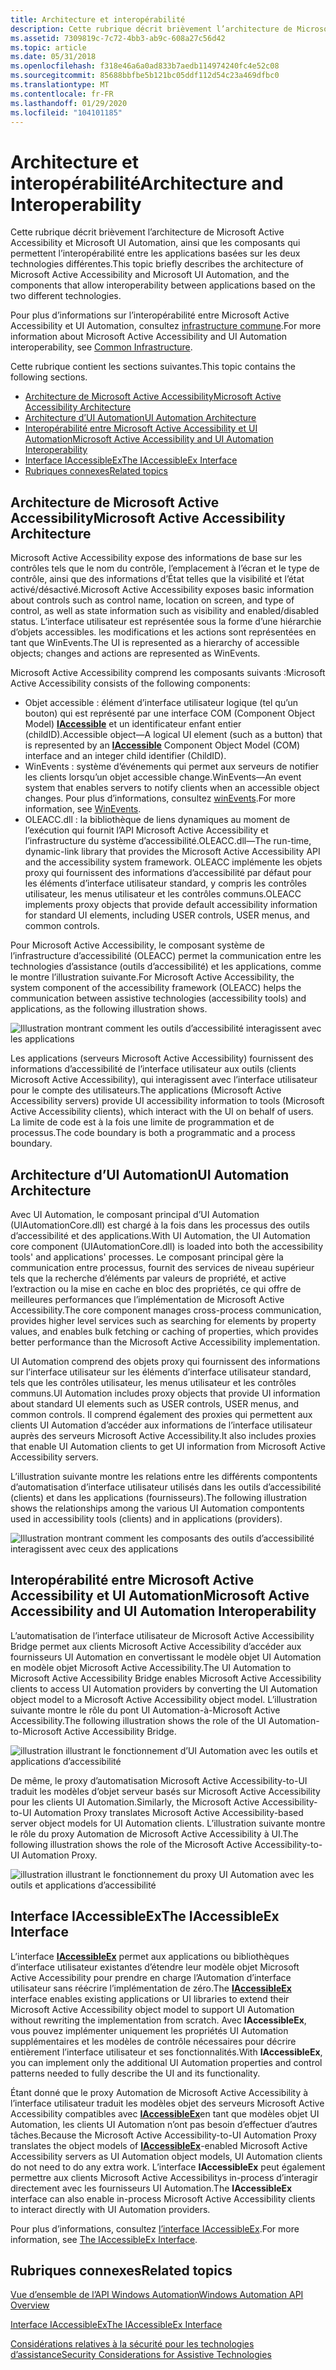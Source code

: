 ```yaml
---
title: Architecture et interopérabilité
description: Cette rubrique décrit brièvement l’architecture de Microsoft Active Accessibility et Microsoft UI Automation, ainsi que les composants qui permettent l’interopérabilité entre les applications basées sur les deux technologies différentes.
ms.assetid: 7309819c-7c72-4bb3-ab9c-608a27c56d42
ms.topic: article
ms.date: 05/31/2018
ms.openlocfilehash: f318e46a6a0ad833b7aedb114974240fc4e52c08
ms.sourcegitcommit: 85688bbfbe5b121bc05ddf112d54c23a469dfbc0
ms.translationtype: MT
ms.contentlocale: fr-FR
ms.lasthandoff: 01/29/2020
ms.locfileid: "104101185"
---
```

# <a name="architecture-and-interoperability"></a><span data-ttu-id="07ad1-103">Architecture et interopérabilité</span><span class="sxs-lookup"><span data-stu-id="07ad1-103">Architecture and Interoperability</span></span>

<span data-ttu-id="07ad1-104">Cette rubrique décrit brièvement l’architecture de Microsoft Active Accessibility et Microsoft UI Automation, ainsi que les composants qui permettent l’interopérabilité entre les applications basées sur les deux technologies différentes.</span><span class="sxs-lookup"><span data-stu-id="07ad1-104">This topic briefly describes the architecture of Microsoft Active Accessibility and Microsoft UI Automation, and the components that allow interoperability between applications based on the two different technologies.</span></span>

<span data-ttu-id="07ad1-105">Pour plus d’informations sur l’interopérabilité entre Microsoft Active Accessibility et UI Automation, consultez [infrastructure commune](common-infrastructure.md).</span><span class="sxs-lookup"><span data-stu-id="07ad1-105">For more information about Microsoft Active Accessibility and UI Automation interoperability, see [Common Infrastructure](common-infrastructure.md).</span></span>

<span data-ttu-id="07ad1-106">Cette rubrique contient les sections suivantes.</span><span class="sxs-lookup"><span data-stu-id="07ad1-106">This topic contains the following sections.</span></span>

-   [<span data-ttu-id="07ad1-107">Architecture de Microsoft Active Accessibility</span><span class="sxs-lookup"><span data-stu-id="07ad1-107">Microsoft Active Accessibility Architecture</span></span>](#microsoft-active-accessibility-architecture)
-   [<span data-ttu-id="07ad1-108">Architecture d’UI Automation</span><span class="sxs-lookup"><span data-stu-id="07ad1-108">UI Automation Architecture</span></span>](#ui-automation-architecture)
-   [<span data-ttu-id="07ad1-109">Interopérabilité entre Microsoft Active Accessibility et UI Automation</span><span class="sxs-lookup"><span data-stu-id="07ad1-109">Microsoft Active Accessibility and UI Automation Interoperability</span></span>](#microsoft-active-accessibility-and-ui-automation-interoperability)
-   [<span data-ttu-id="07ad1-110">Interface IAccessibleEx</span><span class="sxs-lookup"><span data-stu-id="07ad1-110">The IAccessibleEx Interface</span></span>](#the-iaccessibleex-interface)
-   [<span data-ttu-id="07ad1-111">Rubriques connexes</span><span class="sxs-lookup"><span data-stu-id="07ad1-111">Related topics</span></span>](#related-topics)

## <a name="microsoft-active-accessibility-architecture"></a><span data-ttu-id="07ad1-112">Architecture de Microsoft Active Accessibility</span><span class="sxs-lookup"><span data-stu-id="07ad1-112">Microsoft Active Accessibility Architecture</span></span>

<span data-ttu-id="07ad1-113">Microsoft Active Accessibility expose des informations de base sur les contrôles tels que le nom du contrôle, l’emplacement à l’écran et le type de contrôle, ainsi que des informations d’État telles que la visibilité et l’état activé/désactivé.</span><span class="sxs-lookup"><span data-stu-id="07ad1-113">Microsoft Active Accessibility exposes basic information about controls such as control name, location on screen, and type of control, as well as state information such as visibility and enabled/disabled status.</span></span> <span data-ttu-id="07ad1-114">L’interface utilisateur est représentée sous la forme d’une hiérarchie d’objets accessibles. les modifications et les actions sont représentées en tant que WinEvents.</span><span class="sxs-lookup"><span data-stu-id="07ad1-114">The UI is represented as a hierarchy of accessible objects; changes and actions are represented as WinEvents.</span></span>

<span data-ttu-id="07ad1-115">Microsoft Active Accessibility comprend les composants suivants :</span><span class="sxs-lookup"><span data-stu-id="07ad1-115">Microsoft Active Accessibility consists of the following components:</span></span>

-   <span data-ttu-id="07ad1-116">Objet accessible : élément d’interface utilisateur logique (tel qu’un bouton) qui est représenté par une interface COM (Component Object Model) [**IAccessible**](/windows/desktop/api/oleacc/nn-oleacc-iaccessible) et un identificateur enfant entier (childID).</span><span class="sxs-lookup"><span data-stu-id="07ad1-116">Accessible object—A logical UI element (such as a button) that is represented by an [**IAccessible**](/windows/desktop/api/oleacc/nn-oleacc-iaccessible) Component Object Model (COM) interface and an integer child identifier (ChildID).</span></span>
-   <span data-ttu-id="07ad1-117">WinEvents : système d’événements qui permet aux serveurs de notifier les clients lorsqu’un objet accessible change.</span><span class="sxs-lookup"><span data-stu-id="07ad1-117">WinEvents—An event system that enables servers to notify clients when an accessible object changes.</span></span> <span data-ttu-id="07ad1-118">Pour plus d’informations, consultez [winEvents](winevents-infrastructure.md).</span><span class="sxs-lookup"><span data-stu-id="07ad1-118">For more information, see [WinEvents](winevents-infrastructure.md).</span></span>
-   <span data-ttu-id="07ad1-119">OLEACC.dll : la bibliothèque de liens dynamiques au moment de l’exécution qui fournit l’API Microsoft Active Accessibility et l’infrastructure du système d’accessibilité.</span><span class="sxs-lookup"><span data-stu-id="07ad1-119">OLEACC.dll—The run-time, dynamic-link library that provides the Microsoft Active Accessibility API and the accessibility system framework.</span></span> <span data-ttu-id="07ad1-120">OLEACC implémente les objets proxy qui fournissent des informations d’accessibilité par défaut pour les éléments d’interface utilisateur standard, y compris les contrôles utilisateur, les menus utilisateur et les contrôles communs.</span><span class="sxs-lookup"><span data-stu-id="07ad1-120">OLEACC implements proxy objects that provide default accessibility information for standard UI elements, including USER controls, USER menus, and common controls.</span></span>

<span data-ttu-id="07ad1-121">Pour Microsoft Active Accessibility, le composant système de l’infrastructure d’accessibilité (OLEACC) permet la communication entre les technologies d’assistance (outils d’accessibilité) et les applications, comme le montre l’illustration suivante.</span><span class="sxs-lookup"><span data-stu-id="07ad1-121">For Microsoft Active Accessibility, the system component of the accessibility framework (OLEACC) helps the communication between assistive technologies (accessibility tools) and applications, as the following illustration shows.</span></span>

![Illustration montrant comment les outils d’accessibilité interagissent avec les applications](images/msaaarch.gif)

<span data-ttu-id="07ad1-123">Les applications (serveurs Microsoft Active Accessibility) fournissent des informations d’accessibilité de l’interface utilisateur aux outils (clients Microsoft Active Accessibility), qui interagissent avec l’interface utilisateur pour le compte des utilisateurs.</span><span class="sxs-lookup"><span data-stu-id="07ad1-123">The applications (Microsoft Active Accessibility servers) provide UI accessibility information to tools (Microsoft Active Accessibility clients), which interact with the UI on behalf of users.</span></span> <span data-ttu-id="07ad1-124">La limite de code est à la fois une limite de programmation et de processus.</span><span class="sxs-lookup"><span data-stu-id="07ad1-124">The code boundary is both a programmatic and a process boundary.</span></span>

## <a name="ui-automation-architecture"></a><span data-ttu-id="07ad1-125">Architecture d’UI Automation</span><span class="sxs-lookup"><span data-stu-id="07ad1-125">UI Automation Architecture</span></span>

<span data-ttu-id="07ad1-126">Avec UI Automation, le composant principal d’UI Automation (UIAutomationCore.dll) est chargé à la fois dans les processus des outils d’accessibilité et des applications.</span><span class="sxs-lookup"><span data-stu-id="07ad1-126">With UI Automation, the UI Automation core component (UIAutomationCore.dll) is loaded into both the accessibility tools' and applications' processes.</span></span> <span data-ttu-id="07ad1-127">Le composant principal gère la communication entre processus, fournit des services de niveau supérieur tels que la recherche d’éléments par valeurs de propriété, et active l’extraction ou la mise en cache en bloc des propriétés, ce qui offre de meilleures performances que l’implémentation de Microsoft Active Accessibility.</span><span class="sxs-lookup"><span data-stu-id="07ad1-127">The core component manages cross-process communication, provides higher level services such as searching for elements by property values, and enables bulk fetching or caching of properties, which provides better performance than the Microsoft Active Accessibility implementation.</span></span>

<span data-ttu-id="07ad1-128">UI Automation comprend des objets proxy qui fournissent des informations sur l’interface utilisateur sur les éléments d’interface utilisateur standard, tels que les contrôles utilisateur, les menus utilisateur et les contrôles communs.</span><span class="sxs-lookup"><span data-stu-id="07ad1-128">UI Automation includes proxy objects that provide UI information about standard UI elements such as USER controls, USER menus, and common controls.</span></span> <span data-ttu-id="07ad1-129">Il comprend également des proxies qui permettent aux clients UI Automation d’accéder aux informations de l’interface utilisateur auprès des serveurs Microsoft Active Accessibility.</span><span class="sxs-lookup"><span data-stu-id="07ad1-129">It also includes proxies that enable UI Automation clients to get UI information from Microsoft Active Accessibility servers.</span></span>

<span data-ttu-id="07ad1-130">L’illustration suivante montre les relations entre les différents compontents d’automatisation d’interface utilisateur utilisés dans les outils d’accessibilité (clients) et dans les applications (fournisseurs).</span><span class="sxs-lookup"><span data-stu-id="07ad1-130">The following illustration shows the relationships among the various UI Automation compontents used in accessibility tools (clients) and in applications (providers).</span></span>

![Illustration montrant comment les composants des outils d’accessibilité interagissent avec ceux des applications](images/uiaarch.gif)

## <a name="microsoft-active-accessibility-and-ui-automation-interoperability"></a><span data-ttu-id="07ad1-132">Interopérabilité entre Microsoft Active Accessibility et UI Automation</span><span class="sxs-lookup"><span data-stu-id="07ad1-132">Microsoft Active Accessibility and UI Automation Interoperability</span></span>

<span data-ttu-id="07ad1-133">L’automatisation de l’interface utilisateur de Microsoft Active Accessibility Bridge permet aux clients Microsoft Active Accessibility d’accéder aux fournisseurs UI Automation en convertissant le modèle objet UI Automation en modèle objet Microsoft Active Accessibility.</span><span class="sxs-lookup"><span data-stu-id="07ad1-133">The UI Automation to Microsoft Active Accessibility Bridge enables Microsoft Active Accessibility clients to access UI Automation providers by converting the UI Automation object model to a Microsoft Active Accessibility object model.</span></span> <span data-ttu-id="07ad1-134">L’illustration suivante montre le rôle du pont UI Automation-à-Microsoft Active Accessibility.</span><span class="sxs-lookup"><span data-stu-id="07ad1-134">The following illustration shows the role of the UI Automation-to-Microsoft Active Accessibility Bridge.</span></span>

![illustration illustrant le fonctionnement d’UI Automation avec les outils et applications d’accessibilité](images/uiatomsaabridge.gif)

<span data-ttu-id="07ad1-136">De même, le proxy d’automatisation Microsoft Active Accessibility-to-UI traduit les modèles d’objet serveur basés sur Microsoft Active Accessibility pour les clients UI Automation.</span><span class="sxs-lookup"><span data-stu-id="07ad1-136">Similarly, the Microsoft Active Accessibility-to-UI Automation Proxy translates Microsoft Active Accessibility-based server object models for UI Automation clients.</span></span> <span data-ttu-id="07ad1-137">L’illustration suivante montre le rôle du proxy Automation de Microsoft Active Accessibility à UI.</span><span class="sxs-lookup"><span data-stu-id="07ad1-137">The following illustration shows the role of the Microsoft Active Accessibility-to-UI Automation Proxy.</span></span>

![illustration illustrant le fonctionnement du proxy UI Automation avec les outils et applications d’accessibilité](images/msaatouiaproxy.gif)

## <a name="the-iaccessibleex-interface"></a><span data-ttu-id="07ad1-139">Interface IAccessibleEx</span><span class="sxs-lookup"><span data-stu-id="07ad1-139">The IAccessibleEx Interface</span></span>

<span data-ttu-id="07ad1-140">L’interface [**IAccessibleEx**](/windows/desktop/api/UIAutomationCore/nn-uiautomationcore-iaccessibleex) permet aux applications ou bibliothèques d’interface utilisateur existantes d’étendre leur modèle objet Microsoft Active Accessibility pour prendre en charge l’Automation d’interface utilisateur sans réécrire l’implémentation de zéro.</span><span class="sxs-lookup"><span data-stu-id="07ad1-140">The [**IAccessibleEx**](/windows/desktop/api/UIAutomationCore/nn-uiautomationcore-iaccessibleex) interface enables existing applications or UI libraries to extend their Microsoft Active Accessibility object model to support UI Automation without rewriting the implementation from scratch.</span></span> <span data-ttu-id="07ad1-141">Avec **IAccessibleEx**, vous pouvez implémenter uniquement les propriétés UI Automation supplémentaires et les modèles de contrôle nécessaires pour décrire entièrement l’interface utilisateur et ses fonctionnalités.</span><span class="sxs-lookup"><span data-stu-id="07ad1-141">With **IAccessibleEx**, you can implement only the additional UI Automation properties and control patterns needed to fully describe the UI and its functionality.</span></span>

<span data-ttu-id="07ad1-142">Étant donné que le proxy Automation de Microsoft Active Accessibility à l’interface utilisateur traduit les modèles objet des serveurs Microsoft Active Accessibility compatibles avec [**IAccessibleEx**](/windows/desktop/api/UIAutomationCore/nn-uiautomationcore-iaccessibleex)en tant que modèles objet UI Automation, les clients UI Automation n’ont pas besoin d’effectuer d’autres tâches.</span><span class="sxs-lookup"><span data-stu-id="07ad1-142">Because the Microsoft Active Accessibility-to-UI Automation Proxy translates the object models of [**IAccessibleEx**](/windows/desktop/api/UIAutomationCore/nn-uiautomationcore-iaccessibleex)-enabled Microsoft Active Accessibility servers as UI Automation object models, UI Automation clients do not need to do any extra work.</span></span> <span data-ttu-id="07ad1-143">L’interface **IAccessibleEx** peut également permettre aux clients Microsoft Active Accessibilitys in-process d’interagir directement avec les fournisseurs UI Automation.</span><span class="sxs-lookup"><span data-stu-id="07ad1-143">The **IAccessibleEx** interface can also enable in-process Microsoft Active Accessibility clients to interact directly with UI Automation providers.</span></span>

<span data-ttu-id="07ad1-144">Pour plus d’informations, consultez [l’interface IAccessibleEx](iaccessibleex.md).</span><span class="sxs-lookup"><span data-stu-id="07ad1-144">For more information, see [The IAccessibleEx Interface](iaccessibleex.md).</span></span>

## <a name="related-topics"></a><span data-ttu-id="07ad1-145">Rubriques connexes</span><span class="sxs-lookup"><span data-stu-id="07ad1-145">Related topics</span></span>

<dl> <dt>

[<span data-ttu-id="07ad1-146">Vue d’ensemble de l’API Windows Automation</span><span class="sxs-lookup"><span data-stu-id="07ad1-146">Windows Automation API Overview</span></span>](windows-automation-api-overview.md)
</dt> <dt>

[<span data-ttu-id="07ad1-147">Interface IAccessibleEx</span><span class="sxs-lookup"><span data-stu-id="07ad1-147">The IAccessibleEx Interface</span></span>](iaccessibleex.md)
</dt> <dt>

[<span data-ttu-id="07ad1-148">Considérations relatives à la sécurité pour les technologies d’assistance</span><span class="sxs-lookup"><span data-stu-id="07ad1-148">Security Considerations for Assistive Technologies</span></span>](uiauto-securityoverview.md)
</dt> </dl>

 

 




